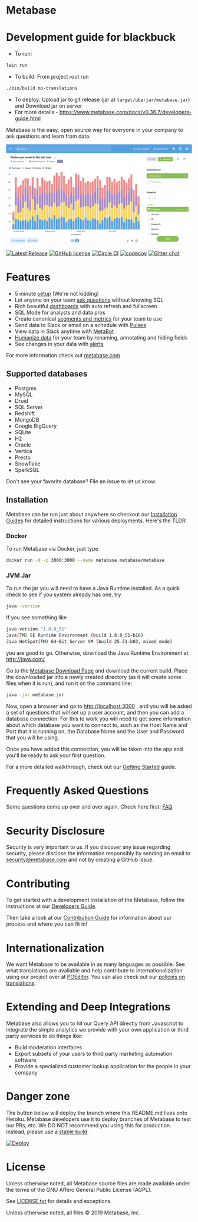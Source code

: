# Metabase

# Development guide for blackbuck
- To run:
```sh
lein run
```
- To build: From project root run
```sh
./bin/build no-translations
```
- To deploy: Upload jar to git release (jar at `target/uberjar/metabase.jar`) and Download jar on server
- For more details - https://www.metabase.com/docs/v0.36.7/developers-guide.html

Metabase is the easy, open source way for everyone in your company to ask questions and learn from data.

![Metabase Product Screenshot](docs/metabase-product-screenshot.png)

[![Latest Release](https://img.shields.io/github/release/metabase/metabase.svg?label=latest%20release)](https://github.com/metabase/metabase/releases)
[![GitHub license](https://img.shields.io/badge/license-AGPL-05B8CC.svg)](https://raw.githubusercontent.com/metabase/metabase/master/LICENSE.txt)
[![Circle CI](https://circleci.com/gh/metabase/metabase.svg?style=svg&circle-token=3ccf0aa841028af027f2ac9e8df17ce603e90ef9)](https://circleci.com/gh/metabase/metabase)
[![codecov](https://codecov.io/gh/metabase/metabase/branch/master/graph/badge.svg)](https://codecov.io/gh/metabase/metabase)
[![Gitter chat](https://badges.gitter.im/metabase/metabase.png)](https://gitter.im/metabase/metabase)

# Features

- 5 minute [setup](https://metabase.com/docs/latest/setting-up-metabase.html) (We're not kidding)
- Let anyone on your team [ask questions](https://metabase.com/docs/latest/users-guide/04-asking-questions.html) without knowing SQL
- Rich beautiful [dashboards](https://metabase.com/docs/latest/users-guide/06-sharing-answers.html) with auto refresh and fullscreen
- SQL Mode for analysts and data pros
- Create canonical [segments and metrics](https://metabase.com/docs/latest/administration-guide/07-segments-and-metrics.html) for your team to use
- Send data to Slack or email on a schedule with [Pulses](https://metabase.com/docs/latest/users-guide/10-pulses.html)
- View data in Slack anytime with [MetaBot](https://metabase.com/docs/latest/users-guide/11-metabot.html)
- [Humanize data](https://metabase.com/docs/latest/administration-guide/03-metadata-editing.html) for your team by renaming, annotating and hiding fields
- See changes in your data with [alerts](https://www.metabase.com/docs/latest/users-guide/15-alerts.html)

For more information check out [metabase.com](https://metabase.com/)

## Supported databases

- Postgres
- MySQL
- Druid
- SQL Server
- Redshift
- MongoDB
- Google BigQuery
- SQLite
- H2
- Oracle
- Vertica
- Presto
- Snowflake
- SparkSQL

Don't see your favorite database? File an issue to let us know.

## Installation

Metabase can be run just about anywhere so checkout our [Installation Guides](https://metabase.com/docs/latest/operations-guide/start.html#installing-and-running-metabase) for detailed instructions for various deployments. Here's the TLDR:

### Docker

To run Metabase via Docker, just type

```sh
docker run -d -p 3000:3000 --name metabase metabase/metabase
```

### JVM Jar

To run the jar you will need to have a Java Runtime installed. As a quick check to see if you system already has one, try

```sh
java -version
```

If you see something like

```sh
java version "1.8.0_51"
Java(TM) SE Runtime Environment (build 1.8.0_51-b16)
Java HotSpot(TM) 64-Bit Server VM (build 25.51-b03, mixed mode)
```

you are good to go. Otherwise, download the Java Runtime Environment at http://java.com/

Go to the [Metabase Download Page](https://metabase.com/start/) and download the current build. Place the downloaded jar into a newly created directory (as it will create some files when it is run), and run it on the command line:

```sh
java -jar metabase.jar
```

Now, open a browser and go to [http://localhost:3000](http://localhost:3000) , and you will be asked a set of questions that will set up a user account, and then you can add a database connection. For this to work you will need to get some information about which database you want to connect to, such as the Host Name and Port that it is running on, the Database Name and the User and Password that you will be using.

Once you have added this connection, you will be taken into the app and you'll be ready to ask your first question.

For a more detailed walkthrough, check out our [Getting Started](docs/getting-started.md) guide.

# Frequently Asked Questions

Some questions come up over and over again. Check here first:
[FAQ](docs/faq.md)

# Security Disclosure

Security is very important to us. If you discover any issue regarding security, please disclose the information responsibly by sending an email to security@metabase.com and not by creating a GitHub issue.

# Contributing

To get started with a development installation of the Metabase, follow the instructions at our [Developers Guide](docs/developers-guide.md).

Then take a look at our [Contribution Guide](docs/contributing.md) for information about our process and where you can fit in!

# Internationalization

We want Metabase to be available in as many languages as possible. See what translations are available and help contribute to internationalization using our project over at [POEditor](https://poeditor.com/join/project/ynjQmwSsGh). You can also check out our [policies on translations](docs/faq/general/what-languages-can-be-used-with-metabase.md).

# Extending and Deep Integrations

Metabase also allows you to hit our Query API directly from Javascript to integrate the simple analytics we provide with your own application or third party services to do things like:

- Build moderation interfaces
- Export subsets of your users to third party marketing automation software
- Provide a specialized customer lookup application for the people in your company

# Danger zone

The button below will deploy the branch where this README.md lives onto Heroku. Metabase developers use it to deploy branches of Metabase to test our PRs, etc. We DO NOT recommend you using this for production. Instead, please use a [stable build](https://metabase.com/start).

[![Deploy](https://www.herokucdn.com/deploy/button.svg)](https://heroku.com/deploy)

# License

Unless otherwise noted, all Metabase source files are made available under the terms of the GNU Affero General Public License (AGPL).

See [LICENSE.txt](https://github.com/metabase/metabase/blob/master/LICENSE.txt) for details and exceptions.

Unless otherwise noted, all files © 2019 Metabase, Inc.
